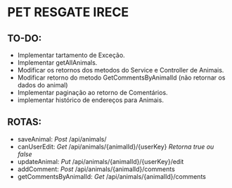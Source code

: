 # PET RESGATE IRECE
## **TO-DO**:
- Implementar tartamento de Exceção.
- Implementar getAllAnimals.
- Modificar os retornos dos metodos do Service e Controller de Animais.
- Modificar retorno do metodo GetCommentsByAnimalId (não retornar os dados do animal)
- Implementar paginação ao retorno de Comentários.
- implementar histórico de endereços para Animais.


## **ROTAS**:
- saveAnimal: *Post* /api/animals/
- canUserEdit: *Get* /api/animals/{animalId}/{userKey} *Retorna true ou false*
- updateAnimal: *Put* /api/animals/{animalId}/{userKey}/edit
- addComment: *Post* /api/animals/{animalId}/comments
- getCommentsByAnimalId: *Get* /api/animals/{animalId}/comments 

